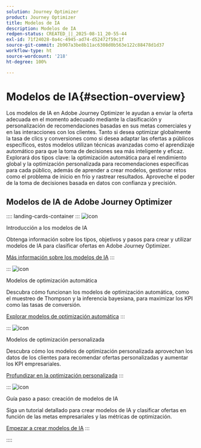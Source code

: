 ```yaml
---
solution: Journey Optimizer
product: Journey Optimizer
title: Modelos de IA
description: Modelos de IA
redpen-status: CREATED_||_2025-08-11_20-55-44
exl-id: 71f24028-0a4c-4945-ad74-d52472f59c1f
source-git-commit: 2b907a3be8b11ac6308d0b563e122c88478d1d37
workflow-type: ht
source-wordcount: '218'
ht-degree: 100%

---
```


# Modelos de IA{#section-overview}

Los modelos de IA en Adobe Journey Optimizer le ayudan a enviar la oferta adecuada en el momento adecuado mediante la clasificación y personalización de recomendaciones basadas en sus metas comerciales y en las interacciones con los clientes. Tanto si desea optimizar globalmente la tasa de clics y conversiones como si desea adaptar las ofertas a públicos específicos, estos modelos utilizan técnicas avanzadas como el aprendizaje automático para que la toma de decisiones sea más inteligente y eficaz. Explorará dos tipos clave: la optimización automática para el rendimiento global y la optimización personalizada para recomendaciones específicas para cada público, además de aprender a crear modelos, gestionar retos como el problema de inicio en frío y rastrear resultados. Aproveche el poder de la toma de decisiones basada en datos con confianza y precisión.

## Modelos de IA de Adobe Journey Optimizer

:::: landing-cards-container
:::
![icon](https://cdn.experienceleague.adobe.com/icons/book.svg?lang=es)

Introducción a los modelos de IA

Obtenga información sobre los tipos, objetivos y pasos para crear y utilizar modelos de IA para clasificar ofertas en Adobe Journey Optimizer.

[Más información sobre los modelos de IA](../using/experience-decisioning/ranking/ai-models.md)
:::

:::
![icon](https://cdn.experienceleague.adobe.com/icons/chart-line.svg?lang=es)

Modelos de optimización automática

Descubra cómo funcionan los modelos de optimización automática, como el muestreo de Thompson y la inferencia bayesiana, para maximizar los KPI como las tasas de conversión.

[Explorar modelos de optimización automática](../using/experience-decisioning/ranking/auto-optimization-model.md)
:::

:::
![icon](https://cdn.experienceleague.adobe.com/icons/bullseye.svg?lang=es)

Modelos de optimización personalizada

Descubra cómo los modelos de optimización personalizada aprovechan los datos de los clientes para recomendar ofertas personalizadas y aumentar los KPI empresariales.

[Profundizar en la optimización personalizada](../using/experience-decisioning/ranking/personalized-optimization-model.md)
:::

:::
![icon](https://cdn.experienceleague.adobe.com/icons/circle-play.svg?lang=es)

Guía paso a paso: creación de modelos de IA

Siga un tutorial detallado para crear modelos de IA y clasificar ofertas en función de las metas empresariales y las métricas de optimización.

[Empezar a crear modelos de IA](../using/experience-decisioning/ranking/create-ai-models.md)
:::

::::

